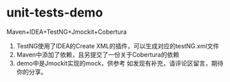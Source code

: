 # unit-tests-demo
Maven+IDEA+TestNG+Jmockit+Cobertura

1. TestNG使用了IDEA的Create XML的插件，可以生成对应的testNG.xml文件
2. Maven中添加了依赖，且另提交了一份关于Cobertura的依赖
3. demo中是Jmockit实现的mock，供参考
如发现有补充，请评论区留言，期待你的分享。
